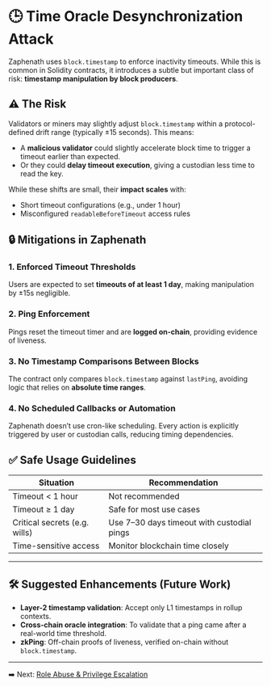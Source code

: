 # 🕒 Time Oracle Desynchronization Attack

Zaphenath uses `block.timestamp` to enforce inactivity timeouts. While this is common in Solidity contracts, it introduces a subtle but important class of risk: **timestamp manipulation by block producers**.

## ⚠️ The Risk

Validators or miners may slightly adjust `block.timestamp` within a protocol-defined drift range (typically ±15 seconds). This means:

- A **malicious validator** could slightly accelerate block time to trigger a timeout earlier than expected.
- Or they could **delay timeout execution**, giving a custodian less time to read the key.

While these shifts are small, their **impact scales** with:

- Short timeout configurations (e.g., under 1 hour)
- Misconfigured `readableBeforeTimeout` access rules

## 🔒 Mitigations in Zaphenath

### 1. Enforced Timeout Thresholds

Users are expected to set **timeouts of at least 1 day**, making manipulation by ±15s negligible.

### 2. Ping Enforcement

Pings reset the timeout timer and are **logged on-chain**, providing evidence of liveness.

### 3. No Timestamp Comparisons Between Blocks

The contract only compares `block.timestamp` against `lastPing`, avoiding logic that relies on **absolute time ranges**.

### 4. No Scheduled Callbacks or Automation

Zaphenath doesn’t use cron-like scheduling. Every action is explicitly triggered by user or custodian calls, reducing timing dependencies.

## ✅ Safe Usage Guidelines

| Situation                     | Recommendation                             |
| ----------------------------- | ------------------------------------------ |
| Timeout < 1 hour              | Not recommended                            |
| Timeout ≥ 1 day               | Safe for most use cases                    |
| Critical secrets (e.g. wills) | Use 7–30 days timeout with custodial pings |
| Time-sensitive access         | Monitor blockchain time closely            |

---

## 🛠 Suggested Enhancements (Future Work)

- **Layer-2 timestamp validation**: Accept only L1 timestamps in rollup contexts.
- **Cross-chain oracle integration**: To validate that a ping came after a real-world time threshold.
- **zkPing**: Off-chain proofs of liveness, verified on-chain without `block.timestamp`.

---

➡️ Next: [Role Abuse & Privilege Escalation](roles.md)
